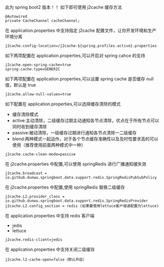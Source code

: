 此为 spring boot2 版本！！
如下即可使用 j2cache 缓存方法

```
@Autowired
private CacheChannel cacheChannel;
```

在 application.properties 中支持指定 j2cache 配置文件，让你开发环境和生产环境分离

```
j2cache.config-location=/j2cache-${spring.profiles.active}.properties
```

如下两项配置在 application.properties,可以开启对 spring cahce 的支持

```
j2cache.open-spring-cache=true
spring.cache.type=GENERIC
```

如下两项配置在 application.properties,可以设置 spring cache 是否缓存 null 值，默认是 true

```
j2cache.allow-null-values=true
```

如下配置在 application.properties,可以选择缓存清除的模式

- 缓存清除模式
- active:主动清除，二级缓存过期主动通知各节点清除，优点在于所有节点可以同时收到缓存清除
- passive:被动清除，一级缓存过期进行通知各节点清除一二级缓存
- blend:两种模式一起运作，对于各个节点缓存准确性以及及时性要求高的可以使用（推荐使用前面两种模式中一种）

```
j2cache.cache-clean-mode=passive
```

在 j2cache.properties 中配置,可以使用 springRedis 进行广播通知缓失效

```
j2cache.broadcast = io.github.dunwu.springboot.data.support.redis.SpringRedisPubSubPolicy
```

在 j2cache.properties 中配置,使用 springRedis 替换二级缓存

```
j2cache.L2.provider_class = io.github.dunwu.springboot.data.support.redis.SpringRedisProvider
j2cache.L2.config_section = redis (如果要使用lettuce客户端请配置为lettuce)
```

在 application.properties 中支持 redis 客户端

- jedis
- lettuce

```
j2cache.redis-client=jedis
```

在 application.properties 中支持关闭二级缓存

```
j2cache.l2-cache-open=false（默认开启）
```
